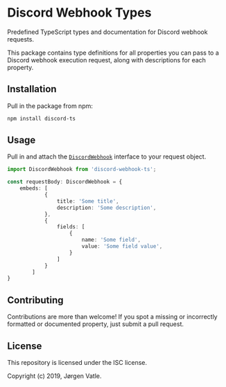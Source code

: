 # Discord Webhook Types
Predefined TypeScript types and documentation for Discord webhook requests.

This package contains type definitions for all properties you can pass to a Discord webhook execution request, along 
with descriptions for each property.

## Installation
Pull in the package from npm:
```bash
npm install discord-ts
``` 

## Usage
Pull in and attach the [`DiscordWebhook`](blob/master/types/Webhook/index.d.ts) interface to your request object.
```typescript
import DiscordWebhook from 'discord-webhook-ts';

const requestBody: DiscordWebhook = {
    embeds: [
            {
                title: 'Some title',
                description: 'Some description',
            },
            {
                fields: [
                    {
                        name: 'Some field',
                        value: 'Some field value',
                    }
                ]
            }
        ]
} 
```

## Contributing
Contributions are more than welcome! If you spot a missing or incorrectly formatted or documented property, 
just submit a pull request.

## License
This repository is licensed under the ISC license.

Copyright (c) 2019, Jørgen Vatle.
